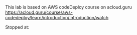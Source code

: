 This lab is based on AWS codeDeploy course on acloud.guru
https://acloud.guru/course/aws-codedeploy/learn/introduction/introduction/watch

Stopped at: 
